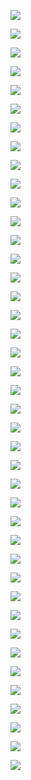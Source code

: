 ![](https://pic.downk.cc/item/5fb100050db8dead64cbd8fb.jpg)

![](https://pic.downk.cc/item/5fb100560db8dead64cbeb8f.jpg)

![](https://pic.downk.cc/item/5fb1008a0db8dead64cbf84b.jpg)

![](https://pic.downk.cc/item/5fb101380db8dead64cc167d.jpg)

![](https://pic.downk.cc/item/5fb10864d9458c08f9549e26.jpg)

![](https://pic.downk.cc/item/5fb108d5bd99533d38f1b7c7.jpg)

![](https://pic.downk.cc/item/5fb10940bd99533d38f1cb19.jpg)

![](https://pic.downk.cc/item/5fb10963bd99533d38f1d189.jpg)

![](https://pic.downk.cc/item/5fb109a2bd99533d38f1de7a.jpg)

![](https://pic.downk.cc/item/5fb109c9bd99533d38f1e6a1.jpg)

![](https://pic.downk.cc/item/5fb10a2e57352f3a2f73b6b8.jpg)

![](https://pic.downk.cc/item/5fb10a6057352f3a2f73c2e9.jpg)

![](https://pic.downk.cc/item/5fb10b2823375cd927396d17.jpg)

![](https://pic.downk.cc/item/5fb10b6a23375cd927397b5d.jpg)

![](https://pic.downk.cc/item/5fb10ba5b3888031df3c5ac6.jpg)

![](https://pic.downk.cc/item/5fb1d9e6b18d627113a79b1d.jpg)

![](https://pic.downk.cc/item/5fb1dbafb18d627113a7e3df.jpg)

![](https://pic.downk.cc/item/5fb1dc54b18d627113a7fcae.jpg)

![](https://pic.downk.cc/item/5fb1dcadb18d627113a808cb.jpg)

![](https://pic.downk.cc/item/5fb1dcf6b18d627113a814ed.jpg)

![](https://pic.downk.cc/item/5fb1dd0ab18d627113a81805.jpg)

![](https://pic.downk.cc/item/5fb1e695b18d627113a9d9b1.jpg)

![](https://pic.downk.cc/item/5fb1f047b18d627113ac0b4c.jpg)

![](https://pic.downk.cc/item/5fb1f44cb18d627113acde12.jpg)

![](https://pic.downk.cc/item/5fb2029bb18d627113affa69.jpg)

![](https://pic.downk.cc/item/5fb20265b18d627113aff0d9.jpg)

![](https://pic.downk.cc/item/5fb20334b18d627113b01c3b.jpg)

![](https://pic.downk.cc/item/5fb20478b18d627113b065e3.jpg)

![](https://pic.downk.cc/item/5fb204e9b18d627113b07d64.jpg)

![](https://pic.downk.cc/item/5fb20511b18d627113b0857f.jpg)

![](https://pic.downk.cc/item/5fb205cab18d627113b0a9e9.jpg)

![](https://pic.downk.cc/item/5fb2065db18d627113b0c956.jpg)

![](https://pic.downk.cc/item/5fb2066bb18d627113b0cc06.jpg)

![](https://pic.downk.cc/item/5fb20756b18d627113b0f6fa.jpg)

![](https://pic.downk.cc/item/5fb20781b18d627113b10222.jpg)

![](https://pic.downk.cc/item/5fb207c7b18d627113b10fd4.jpg)

![](https://pic.downk.cc/item/5fb207e5b18d627113b11607.jpg)

![](https://pic.downk.cc/item/5fb2080ab18d627113b11e3e.jpg)

![](https://pic.downk.cc/item/5fb20915b18d627113b153f7.jpg)

![](https://pic.downk.cc/item/5fb2099bb18d627113b16d15.jpg)

![](https://pic.downk.cc/item/5fb209e4b18d627113b17bac.jpg)